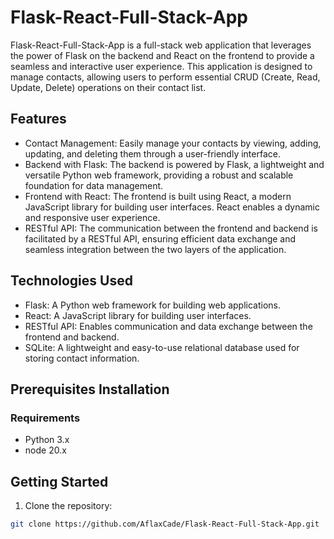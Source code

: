 # Flask-React-Full-Stack-App

Flask-React-Full-Stack-App is a full-stack web application that leverages the power of Flask on the backend and React on the frontend to provide a seamless and interactive user experience. This application is designed to manage contacts, allowing users to perform essential CRUD (Create, Read, Update, Delete) operations on their contact list.

## Features

- Contact Management: Easily manage your contacts by viewing, adding, updating, and deleting them through a user-friendly interface.
- Backend with Flask: The backend is powered by Flask, a lightweight and versatile Python web framework, providing a robust and scalable foundation for data management.
- Frontend with React: The frontend is built using React, a modern JavaScript library for building user interfaces. React enables a dynamic and responsive user experience.
- RESTful API: The communication between the frontend and backend is facilitated by a RESTful API, ensuring efficient data exchange and seamless integration between the two layers of the application.

## Technologies Used

- Flask: A Python web framework for building web applications.
- React: A JavaScript library for building user interfaces.
- RESTful API: Enables communication and data exchange between the frontend and backend.
- SQLite: A lightweight and easy-to-use relational database used for storing contact information.

## Prerequisites Installation

### Requirements

- Python 3.x
- node 20.x

## Getting Started

1. Clone the repository:

```bash
git clone https://github.com/AflaxCade/Flask-React-Full-Stack-App.git
```
